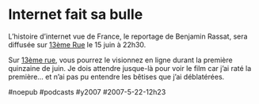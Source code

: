 # Internet fait sa bulle

L’histoire d’internet vue de France, le reportage de Benjamin Rassat, sera diffusée sur [13ème Rue](http://www.13emerue.fr) le 15 juin à 22h30.

Sur [13ème rue](http://www.13emerue.fr/13emerue/cache/nouveautes/quand-linternet-fait-des-bulles.htm), vous pourrez le visionnez en ligne durant la première quinzaine de juin. Je dois attendre jusque-là pour voir le film car j’ai raté la première... et n’ai pas pu entendre les bêtises que j’ai déblatérées.

#noepub #podcasts #y2007 #2007-5-22-12h23
